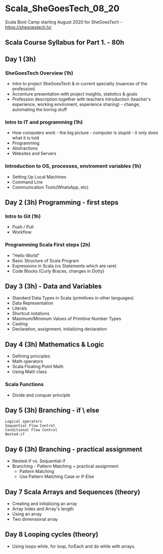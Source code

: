 # Scala_SheGoesTech_08_20
Scala Boot Camp starting August 2020 for SheGoesTech - https://shegoestech.lv/

## Scala Course Syllabus for Part 1. - 80h

## Day 1 (3h)

### SheGoesTech Overview (1h)
* Intro to project SheGoesTech & in current specialty (nuances of the profession)
* Accenture presentation with project insights, statistics & goals
* Profession description together with teachers introduction (teacher's experience, working enviroment, experience sharing) - change, automating the boring stuff

### Intro to IT and programming (1h)
* How computers work - the big picture - computer is stupid - it only does what it is told
* Programming
* Abstractions
* Websites and Servers

### Introduction to OS, processes, enviroment variables (1h)
* Setting Up Local Machines
* Command Line
* Communication Tools(WhatsApp, etc)

## Day 2 (3h) Programming - first steps 
### Intro to Git (1h)
* Push / Pull 
* Workflow

### Programming Scala First steps (2h)
* "Hello World"
* Basic Structure of Scala Program
* Expressions in Scala (vs Statements which are rare)
* Code Blocks (Curly Braces, changes in Dotty)


## Day 3 (3h) - Data and Variables 
* Standard Data Types in Scala (primitives in other languages)
* Data Representation
* Literals
* Shortcut notations
* Maximum/Minimum Values of Primitive Number Types
* Casting
* Declaration, assignment, initializing declaration

## Day 4 (3h)	Mathematics & Logic
*	Defining principles
* Math operators
* 	Scala Floating Point Math
* 	Using Math class
### Scala Functions
*	Divide and conquer principle

## Day 5 (3h) Branching - if \ else
	Logical operators
	Sequential Flow Control
	Conditional Flow Control
	Nested-if
## Day 6 (3h)	Branching - practical assignment
*	Nested-if vs. Sequential-if
* Branching - Pattern Matching + practical assignment
	* Pattern Matching
	* Use Pattern Matching Case or If-Else
## Day 7	Scala Arrays and Sequences (theory)
*	Creating and initializing an array
* Array Index and Array's length
* 	Using an array
* 	Two dimensional array
## Day 8 Looping cycles (theory)
*	Using loops while, for loop, forEach and do while with arrays.




 
